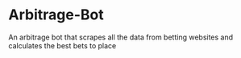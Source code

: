 # Arbitrage-Bot
An arbitrage bot that scrapes all the data from betting websites and calculates the best bets to place
